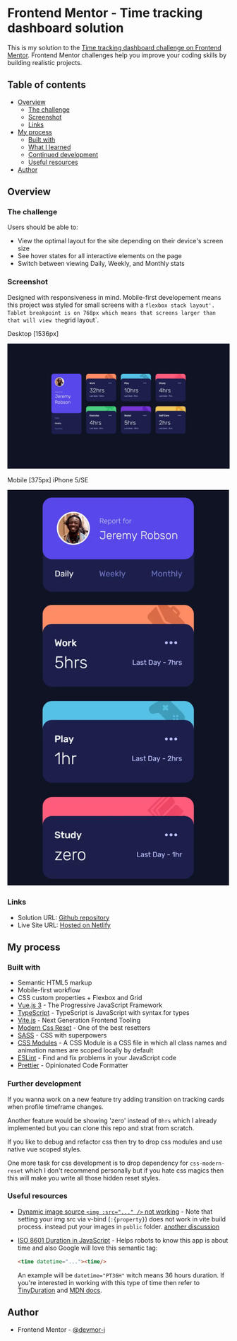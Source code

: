 # Frontend Mentor - Time tracking dashboard solution

This is my solution to the [Time tracking dashboard challenge on Frontend Mentor](https://www.frontendmentor.io/challenges/time-tracking-dashboard-UIQ7167Jw). Frontend Mentor challenges help you improve your coding skills by building realistic projects.

## Table of contents

- [Overview](#overview)
  - [The challenge](#the-challenge)
  - [Screenshot](#screenshot)
  - [Links](#links)
- [My process](#my-process)
  - [Built with](#built-with)
  - [What I learned](#what-i-learned)
  - [Continued development](#continued-development)
  - [Useful resources](#useful-resources)
- [Author](#author)

## Overview

### The challenge

Users should be able to:

- View the optimal layout for the site depending on their device's screen size
- See hover states for all interactive elements on the page
- Switch between viewing Daily, Weekly, and Monthly stats

### Screenshot

Designed with responsiveness in mind. Mobile-first developement means this project was styled for small screens with a `flexbox stack layout'. Tablet breakpoint is on 768px which means that screens larger than that will view the`grid layout`.

Desktop [1536px]

![Desktop](./screenshots/Desktop%20%5B1536px%5D%20Time%20tracking%20dashboard.webp)

Mobile [375px] iPhone 5/SE

![Mobile](./screenshots/Mobile%20%5B375px%5D%20Time%20tracking%20dashboard.webp)

### Links

- Solution URL: [Github repository](https://github.com/devmor-j/fm-time-tracking-dashboard)
- Live Site URL: [Hosted on Netlify](https://devmor-time-tracking-dashboard.netlify.app/)

## My process

### Built with

- Semantic HTML5 markup
- Mobile-first workflow
- CSS custom properties + Flexbox and Grid
- [Vue.js 3](https://vuejs.org/) - The Progressive JavaScript Framework
- [TypeScript](https://www.typescriptlang.org/) - TypeScript is JavaScript with syntax for types
- [Vite.js](https://vitejs.dev/) - Next Generation Frontend Tooling
- [Modern Css Reset](https://github.com/hankchizljaw/modern-css-reset) - One of the best resetters
- [SASS](https://sass-lang.com) - CSS with superpowers
- [CSS Modules](https://github.com/css-modules/css-modules) - A CSS Module is a CSS file in which all class names and animation names are scoped locally by default
- [ESLint](https://eslint.org/) - Find and fix problems in your JavaScript code
- [Prettier](https://prettier.io/) - Opinionated Code Formatter

### Further development

If you wanna work on a new feature try adding transition on tracking cards when profile timeframe changes.

Another feature would be showing 'zero' instead of `0hrs` which I already implemented but you can clone this repo and strat from scratch.

If you like to debug and refactor css then try to drop css modules and use native vue scoped styles.

One more task for css development is to drop dependency for `css-modern-reset` which I don't recommend personally but if you hate css magics then this will make you write all those hidden reset styles.

### Useful resources

- [Dynamic image source `<img :src="..." />` not working](https://stackoverflow.com/questions/40491506/vue-js-dynamic-images-not-working) - Note that setting your img src via v-bind (`:{property}`) does not work in vite build process. instead put your images in `public` folder. [another discussion](https://forum.vuejs.org/t/dynamic-img-src-of-item-in-for-loop/119695)

- [ISO 8601 Duration in JavaScript](https://www.twilio.com/blog/parse-iso8601-duration-javascript) - Helps robots to know this app is about time and also Google will love this semantic tag:

  ```html
  <time datetime="..."><time/>
  ```

  An example will be `datetime="PT36H"` witch means 36 hours duration. If you're interested in working with this type of time then refer to [TinyDuration](https://github.com/MelleB/tinyduration) and [MDN docs](https://developer.mozilla.org/en-US/docs/Web/HTML/Element/time).

## Author

- Frontend Mentor - [@devmor-j](https://www.frontendmentor.io/profile/devmor-j)
